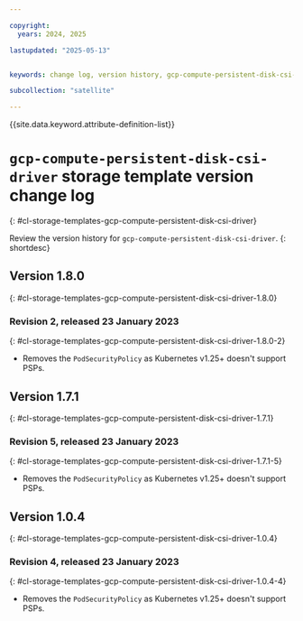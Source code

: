 ```yaml
---

copyright:
  years: 2024, 2025

lastupdated: "2025-05-13"


keywords: change log, version history, gcp-compute-persistent-disk-csi-driver

subcollection: "satellite"

---
```


{{site.data.keyword.attribute-definition-list}}




# `gcp-compute-persistent-disk-csi-driver` storage template version change log
{: #cl-storage-templates-gcp-compute-persistent-disk-csi-driver}

Review the version history for `gcp-compute-persistent-disk-csi-driver`.
{: shortdesc}



## Version 1.8.0
{: #cl-storage-templates-gcp-compute-persistent-disk-csi-driver-1.8.0}


### Revision 2, released 23 January 2023
{: #cl-storage-templates-gcp-compute-persistent-disk-csi-driver-1.8.0-2}

- Removes the `PodSecurityPolicy` as Kubernetes v1.25+ doesn't support PSPs. 



## Version 1.7.1
{: #cl-storage-templates-gcp-compute-persistent-disk-csi-driver-1.7.1}


### Revision 5, released 23 January 2023
{: #cl-storage-templates-gcp-compute-persistent-disk-csi-driver-1.7.1-5}

- Removes the `PodSecurityPolicy` as Kubernetes v1.25+ doesn't support PSPs. 



## Version 1.0.4
{: #cl-storage-templates-gcp-compute-persistent-disk-csi-driver-1.0.4}


### Revision 4, released 23 January 2023
{: #cl-storage-templates-gcp-compute-persistent-disk-csi-driver-1.0.4-4}

- Removes the `PodSecurityPolicy` as Kubernetes v1.25+ doesn't support PSPs. 
